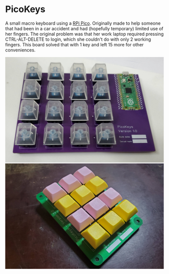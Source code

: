 PicoKeys
========

A small macro keyboard using a [RPi Pico](https://www.raspberrypi.com/products/raspberry-pi-pico/). Originally made to help someone that had been in a car accident and had (hopefully temporary) limited use of her fingers. The original problem was that her work laptop required pressing CTRL-ALT-DELETE to login, which she couldn't do with only 2 working fingers. This board solved that with 1 key and left 15 more for other conveniences.

![Photo of assembled v1.0 board](./photo-v1.0.jpg)
![Photo of assembled v2.0 board](./photo-v2.0.jpg)
